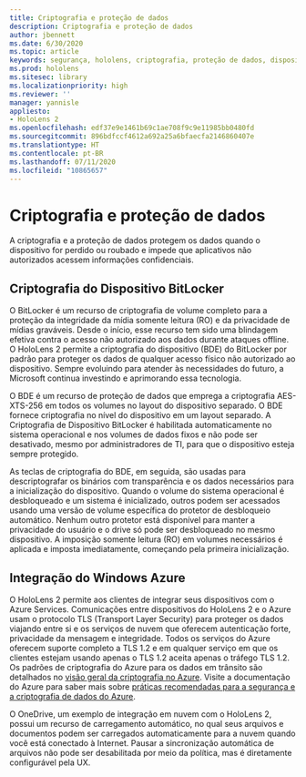 ```yaml
---
title: Criptografia e proteção de dados
description: Criptografia e proteção de dados
author: jbennett
ms.date: 6/30/2020
ms.topic: article
keywords: segurança, hololens, criptografia, proteção de dados, dispositivo BitLocker, BitLocker, criptografia BitLocker, integração com o Azure
ms.prod: hololens
ms.sitesec: library
ms.localizationpriority: high
ms.reviewer: ''
manager: yannisle
appliesto:
- HoloLens 2
ms.openlocfilehash: edf37e9e1461b69c1ae708f9c9e11985bb0480fd
ms.sourcegitcommit: 896bdfccf4612a692a25a6bfaecfa2146860407e
ms.translationtype: HT
ms.contentlocale: pt-BR
ms.lasthandoff: 07/11/2020
ms.locfileid: "10865657"
---
```

# Criptografia e proteção de dados

A criptografia e a proteção de dados protegem os dados quando o dispositivo for perdido ou roubado e impede que aplicativos não autorizados acessem informações confidenciais.

## Criptografia do Dispositivo BitLocker

O BitLocker é um recurso de criptografia de volume completo para a proteção da integridade da mídia somente leitura (RO) e da privacidade de mídias graváveis.  Desde o início, esse recurso tem sido uma blindagem efetiva contra o acesso não autorizado aos dados durante ataques offline. O HoloLens 2 permite a criptografia do dispositivo (BDE) do BitLocker por padrão para proteger os dados de qualquer acesso físico não autorizado ao dispositivo. Sempre evoluindo para atender às necessidades do futuro, a Microsoft continua investindo e aprimorando essa tecnologia.

O BDE é um recurso de proteção de dados que emprega a criptografia AES-XTS-256 em todos os volumes no layout do dispositivo separado. O BDE fornece criptografia no nível do dispositivo em um layout separado. A Criptografia de Dispositivo BitLocker é habilitada automaticamente no sistema operacional e nos volumes de dados fixos e não pode ser desativado, mesmo por administradores de TI, para que o dispositivo esteja sempre protegido.

As teclas de criptografia do BDE, em seguida, são usadas para descriptografar os binários com transparência e os dados necessários para a inicialização do dispositivo. Quando o volume do sistema operacional é desbloqueado e um sistema é inicializado, outros podem ser acessados usando uma versão de volume específica do protetor de desbloqueio automático. Nenhum outro protetor está disponível para manter a privacidade do usuário e o drive só pode ser desbloqueado no mesmo dispositivo. A imposição somente leitura (RO) em volumes necessários é aplicada e imposta imediatamente, começando pela primeira inicialização.

## Integração do Windows Azure 

O HoloLens 2 permite aos clientes de integrar seus dispositivos com o Azure Services. Comunicações entre dispositivos do HoloLens 2 e o Azure usam o protocolo TLS (Transport Layer Security) para proteger os dados viajando entre si e os serviços de nuvem que oferecem autenticação forte, privacidade da mensagem e integridade. Todos os serviços do Azure oferecem suporte completo a TLS 1.2 e em qualquer serviço em que os clientes estejam usando apenas o TLS 1.2 aceita apenas o tráfego TLS 1.2. Os padrões de criptografia do Azure para os dados em trânsito são detalhados no [visão geral da criptografia no Azure](https://docs.microsoft.com/azure/security/fundamentals/encryption-overview). Visite a documentação do Azure para saber mais sobre [práticas recomendadas para a segurança e a criptografia de dados do Azure](https://docs.microsoft.com/azure/security/fundamentals/data-encryption-best-practices). 

O OneDrive, um exemplo de integração em nuvem com o HoloLens 2, possui um recurso de carregamento automático, no qual seus arquivos e documentos podem ser carregados automaticamente para a nuvem quando você está conectado à Internet. Pausar a sincronização automática de arquivos não pode ser desabilitada por meio da política, mas é diretamente configurável pela UX. 
